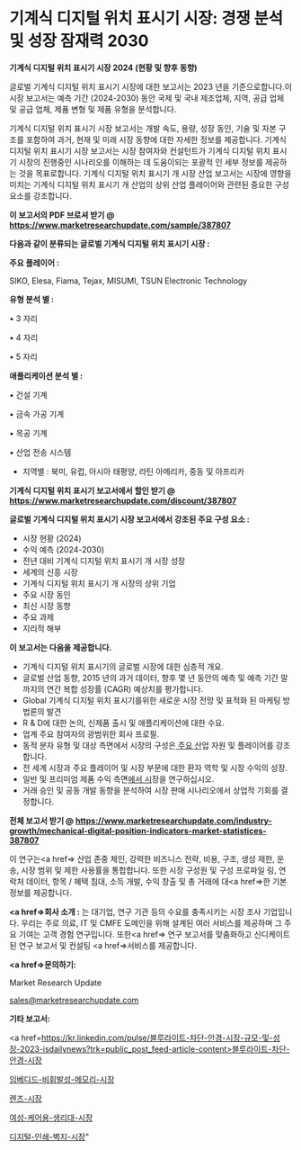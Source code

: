 # 기계식 디지털 위치 표시기 시장: 경쟁 분석 및 성장 잠재력 2030

<strong>기계식 디지털 위치 표시기 시장 2024 (현황 및 향후 동향)</strong>

글로벌 기계식 디지털 위치 표시기 시장에 대한 보고서는 2023 년을 기준으로합니다.이 시장 보고서는 예측 기간 (2024-2030) 동안 국제 및 국내 제조업체, 지역, 공급 업체 및 공급 업체, 제품 변형 및 제품 유형을 분석합니다.

기계식 디지털 위치 표시기 시장 보고서는 개발 속도, 용량, 성장 동인, 기술 및 자본 구조를 포함하여 과거, 현재 및 미래 시장 동향에 대한 자세한 정보를 제공합니다. 기계식 디지털 위치 표시기 시장 보고서는 시장 참여자와 컨설턴트가 기계식 디지털 위치 표시기 시장의 진행중인 시나리오를 이해하는 데 도움이되는 포괄적 인 세부 정보를 제공하는 것을 목표로합니다. 기계식 디지털 위치 표시기 개 시장 산업 보고서는 시장에 영향을 미치는 기계식 디지털 위치 표시기 개 산업의 상위 산업 플레이어와 관련된 중요한 구성 요소를 강조합니다.



<strong>이 보고서의 PDF 브로셔 받기 @ <a href=https://www.marketresearchupdate.com/sample/387807>https://www.marketresearchupdate.com/sample/387807</a></strong>



<strong>다음과 같이 분류되는 글로벌 기계식 디지털 위치 표시기 시장 :</strong>



<strong>주요 플레이어 :</strong>

SIKO, Elesa, Fiama, Tejax, MISUMI, TSUN Electronic Technology



<strong>유형 분석 별 :</strong>

• 3 자리

• 4 자리

• 5 자리



<strong>애플리케이션 분석 별 :</strong>

• 건설 기계

• 금속 가공 기계

• 목공 기계

• 산업 전송 시스템

<ul>
  <li>지역별 : 북미, 유럽, 아시아 태평양, 라틴 아메리카, 중동 및 아프리카</li>
</ul>


<strong>기계식 디지털 위치 표시기 보고서에서 할인 받기 @ <a href=https://www.marketresearchupdate.com/discount/387807>https://www.marketresearchupdate.com/discount/387807</a></strong>



<strong>글로벌 기계식 디지털 위치 표시기 시장 보고서에서 강조된 주요 구성 요소 :</strong>
<ul>
  <li>시장 현황 (2024)</li>
  <li>수익 예측 (2024-2030)</li>
  <li>전년 대비 기계식 디지털 위치 표시기 개 시장 성장</li>
  <li>세계의 신흥 시장</li>
  <li>기계식 디지털 위치 표시기 개 시장의 상위 기업</li>
  <li>주요 시장 동인</li>
  <li>최신 시장 동향</li>
  <li>주요 과제</li>
  <li>지리적 해부</li>
</ul>


<strong>이 보고서는 다음을 제공합니다.</strong>
<ul>
  <li>기계식 디지털 위치 표시기의 글로벌 시장에 대한 심층적 개요.</li>
  <li>글로벌 산업 동향, 2015 년의 과거 데이터, 향후 몇 년 동안의 예측 및 예측 기간 말까지의 연간 복합 성장률 (CAGR) 예상치를 평가합니다.</li>
  <li>Global 기계식 디지털 위치 표시기를위한 새로운 시장 전망 및 표적화 된 마케팅 방법론의 발견</li>
  <li>R &amp; D에 대한 논의, 신제품 출시 및 애플리케이션에 대한 수요.</li>
  <li>업계 주요 참여자의 광범위한 회사 프로필.</li>
  <li>동적 분자 유형 및 대상 측면에서 시장의 구성은<a href=> 주요 산</a>업 자원 및 플레이어를 강조합니다.</li>
  <li>전 세계 시장과 주요 플레이어 및 시장 부문에 대한 환자 역학 및 시장 수익의 성장.</li>
  <li>일반 및 프리미엄 제품 수익 측면<a href=>에서 시</a>장을 연구하십시오.</li>
  <li>거래 승인 및 공동 개발 동향을 분석하여 시장 판매 시나리오에서 상업적 기회를 결정합니다.</li>
</ul>



<strong>전체 보고서 받기 @ <a href=https://www.marketresearchupdate.com/industry-growth/mechanical-digital-position-indicators-market-statistices-387807>https://www.marketresearchupdate.com/industry-growth/mechanical-digital-position-indicators-market-statistices-387807</a></strong>

이 연구는<a href=> 산업 존중</a> 체인, 강력한 비즈니스 전략, 비용, 구조, 생성 제한, 운송, 시장 범위 및 제한 사용률을 통합합니다. 또한 시장 구성원 및 구성 프로파일 링, 연락처 데이터, 항목 / 혜택 침대, 소득 개발, 수익 창출 및 총 거래에 대<a href=>한 기본 </a>정보를 제공합니다.



<strong><a href=>회사 소</a>개 :</strong>
는 대기업, 연구 기관 등의 수요를 충족시키는 시장 조사 기업입니다. 우리는 주로 의료, IT 및 CMFE 도메인을 위해 설계된 여러 서비스를 제공하며 그 주요 기여는 고객 경험 연구입니다. 또한<a href=> 연구 보</a>고서를 맞춤화하고 신디케이트 된 연구 보고서 및 컨설팅 <a href=>서비스</a>를 제공합니다.



<strong><a href=>문의하기:</a></strong>

Market Research Update

sales@marketresearchupdate.com



<strong>기타 보고서:</strong>

<a href=https://kr.linkedin.com/pulse/블루라이트-차단-안경-시장-규모-및-성장-2023-isdailynews?trk=public_post_feed-article-content>블루라이트-차단-안경-시장</a>

<a href=https://www.linkedin.com/pulse/임베디드-비휘발성-메모리-시장-규모-및-성장-2023-isdailynews/>임베디드-비휘발성-메모리-시장</a>

<a href=https://www.linkedin.com/pulse/렌즈-시장-동향-및-성장-전망-survey-spotlight-pro-24-analysis-yljnf/>렌즈-시장</a>

<a href=https://www.linkedin.com/pulse/여성-케어용-생리대-시장-경쟁-분석-및-성장-잠재력-2029-y1sqf/>여성-케어용-생리대-시장</a>

<a href=https://www.linkedin.com/pulse/디지털-인쇄-벽지-시장-진입-전략-및-위험-평가2030년-analytics-alchemy-360-analysis-ff9kf/>디지털-인쇄-벽지-시장</a>"
